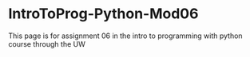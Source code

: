 # IntroToProg-Python-Mod06
This page is for assignment 06 in the intro to programming with python course through the UW

